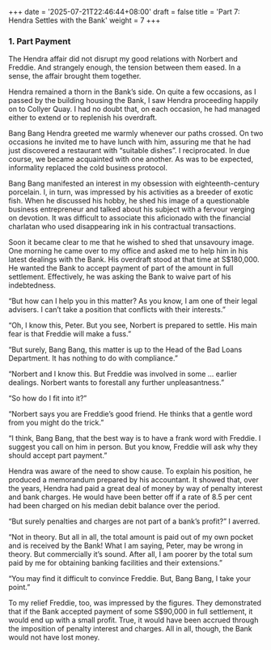 +++
date = '2025-07-21T22:46:44+08:00'
draft = false
title = 'Part 7: Hendra Settles with the Bank'
weight = 7
+++

### 1. Part Payment

The Hendra affair did not disrupt my good relations with Norbert and Freddie. And strangely enough, the tension between them eased. In a sense, the affair brought them together.

Hendra remained a thorn in the Bank’s side. On quite a few occasions, as I passed by the building housing the Bank, I saw Hendra proceeding happily on to Collyer Quay. I had no doubt that, on each occasion, he had managed either to extend or to replenish his overdraft. 

Bang Bang Hendra greeted me warmly whenever our paths crossed. On two occasions he invited me to have lunch with him, assuring me that he had just discovered a restaurant with “suitable dishes”. I reciprocated. In due course, we became acquainted with one another. As was to be expected, informality replaced the cold business protocol. 

Bang Bang manifested an interest in my obsession with eighteenth-century porcelain. I, in turn, was impressed by his activities as a breeder of exotic fish. When he discussed his hobby, he shed his image of a questionable business entrepreneur and talked about his subject with a fervour verging on devotion. It was difficult to associate this aficionado with the financial charlatan who used disappearing ink in his contractual transactions.

Soon it became clear to me that he wished to shed that unsavoury image. One morning he came over to my office and asked me to help him in his latest dealings with the Bank. His overdraft stood at that time at S$180,000. He wanted the Bank to accept payment of part of the amount in full settlement. Effectively, he was asking the Bank to waive part of his indebtedness.

“But how can I help you in this matter? As you know, I am one of their legal advisers. I can’t take a position that conflicts with their interests.”

“Oh, I know this, Peter. But you see, Norbert is prepared to settle. His main fear is that Freddie will make a fuss.”

“But surely, Bang Bang, this matter is up to the Head of the Bad Loans Department. It has nothing to do with compliance.”

“Norbert and I know this. But Freddie was involved in some … earlier dealings.  Norbert wants to forestall any further unpleasantness.”

“So how do I fit into it?”

“Norbert says you are Freddie’s good friend. He thinks that a gentle word from you might do the trick.”

“I think, Bang Bang, that the best way is to have a frank word with Freddie. I suggest you call on him in person. But you know, Freddie will ask why they should accept part payment.”

Hendra was aware of the need to show cause. To explain his position, he produced a memorandum prepared by his accountant. It showed that, over the years, Hendra had paid a great deal of money by way of penalty interest and bank charges. He would have been better off if a rate of 8.5 per cent had been charged on his median debit balance over the period.

“But surely penalties and charges are not part of a bank’s profit?” I averred.

“Not in theory. But all in all, the total amount is paid out of my own pocket and is received by the Bank! What I am saying, Peter, may be wrong in theory. But commercially it’s sound. After all, I am poorer by the total sum paid by me for obtaining banking facilities and their extensions.” 

“You may find it difficult to convince Freddie. But, Bang Bang, I take your point.”

To my relief Freddie, too, was impressed by the figures. They demonstrated that if the Bank accepted payment of some S$90,000 in full settlement, it would end up with a small profit. True, it would have been accrued through the imposition of penalty interest and charges. All in all, though, the Bank would not have lost money.
